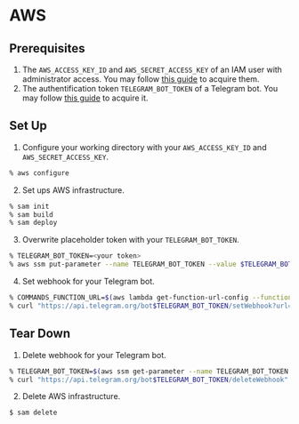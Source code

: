 # AWS

## Prerequisites

1. The `AWS_ACCESS_KEY_ID` and `AWS_SECRET_ACCESS_KEY` of an IAM user with administrator access. You may follow [this guide](https://docs.aws.amazon.com/serverless-application-model/latest/developerguide/prerequisites.html) to acquire them.
2. The authentification token `TELEGRAM_BOT_TOKEN` of a Telegram bot. You may follow [this guide](https://core.telegram.org/bots#how-do-i-create-a-bot) to acquire it.

## Set Up

1. Configure your working directory with your `AWS_ACCESS_KEY_ID` and `AWS_SECRET_ACCESS_KEY`.

```bash
% aws configure
```

2. Set ups AWS infrastructure.

```bash
% sam init
% sam build
% sam deploy
```

3. Overwrite placeholder token with your `TELEGRAM_BOT_TOKEN`.

```bash
% TELEGRAM_BOT_TOKEN=<your token>
% aws ssm put-parameter --name TELEGRAM_BOT_TOKEN --value $TELEGRAM_BOT_TOKEN --overwrite
```

4. Set webhook for your Telegram bot.

```bash
% COMMANDS_FUNCTION_URL=$(aws lambda get-function-url-config --function-name HandleCommands --query FunctionUrl --output text)
% curl "https://api.telegram.org/bot$TELEGRAM_BOT_TOKEN/setWebhook?url=$COMMANDS_FUNCTION_URL"
```

## Tear Down

1. Delete webhook for your Telegram bot.

```bash
% TELEGRAM_BOT_TOKEN=$(aws ssm get-parameter --name TELEGRAM_BOT_TOKEN --query Parameter.Value --output text)
% curl "https://api.telegram.org/bot$TELEGRAM_BOT_TOKEN/deleteWebhook"
```

2. Delete AWS infrastructure.

```bash
$ sam delete
```
